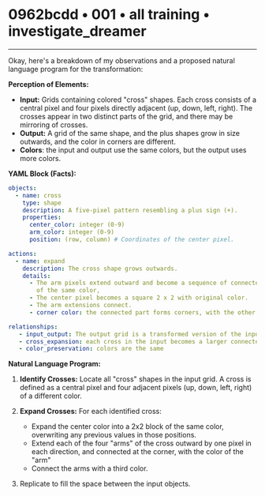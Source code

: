 # 0962bcdd • 001 • all training • investigate_dreamer

---
Okay, here's a breakdown of my observations and a proposed natural language program for the transformation:

**Perception of Elements:**

*   **Input:** Grids containing colored "cross" shapes. Each cross consists of a central pixel and four pixels directly adjacent (up, down, left, right). The crosses appear in two distinct parts of the grid, and there may be mirroring of crosses.
*   **Output:** A grid of the same shape, and the plus shapes grow in size outwards, and the color in corners are different.
* **Colors**: the input and output use the same colors, but the output uses more colors.

**YAML Block (Facts):**



```yaml
objects:
  - name: cross
    type: shape
    description: A five-pixel pattern resembling a plus sign (+).
    properties:
      center_color: integer (0-9)
      arm_color: integer (0-9)
      position: (row, column) # Coordinates of the center pixel.

actions:
  - name: expand
    description: The cross shape grows outwards.
    details:
      - The arm pixels extend outward and become a sequence of connected pixels
        of the same color,
      - The center pixel becomes a square 2 x 2 with original color.
      - The arm extensions connect.
      - corner color: the connected part forms corners, with the other color.

relationships:
   - input_output: The output grid is a transformed version of the input grid.
   - cross_expansion: each cross in the input becomes a larger connected "plus like" shape in output.
   - color_preservation: colors are the same
```



**Natural Language Program:**

1.  **Identify Crosses:** Locate all "cross" shapes in the input grid. A cross is defined as a central pixel and four adjacent pixels (up, down, left, right) of a different color.

2.  **Expand Crosses:** For each identified cross:
    *   Expand the center color into a 2x2 block of the same color, overwriting any previous values in those positions.
    *   Extend each of the four "arms" of the cross outward by one pixel in each direction, and connected at the corner, with the color of the "arm"
    * Connect the arms with a third color.

3. Replicate to fill the space between the input objects.

